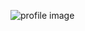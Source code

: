 ![profile image](https://avatars0.githubusercontent.com/u/64973082?s=400&u=9bc247fb8faae119ec2a80b580c6049dd217ab1d&v=4)
